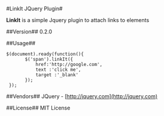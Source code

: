 #LinkIt JQuery Plugin#

**LinkIt** is a simple Jquery plugin to attach links to elements

##Version##
0.2.0

##Usage##

	$(document).ready(function(){
           $('span').linkIt({
               href:'http://google.com',
               text :'click me',
               target :'_blank'
           }); 
     });

##Vendors##
JQuery - [http://jquery.com](http://jquery.com)

##License##
MIT License